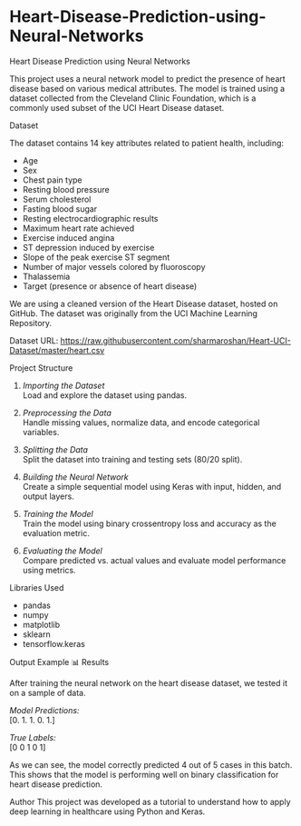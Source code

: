 # Heart-Disease-Prediction-using-Neural-Networks
Heart Disease Prediction using Neural Networks

This project uses a neural network model to predict the presence of heart disease based on various medical attributes. The model is trained using a dataset collected from the Cleveland Clinic Foundation, which is a commonly used subset of the UCI Heart Disease dataset.

 Dataset

The dataset contains 14 key attributes related to patient health, including:

- Age  
- Sex  
- Chest pain type  
- Resting blood pressure  
- Serum cholesterol  
- Fasting blood sugar  
- Resting electrocardiographic results  
- Maximum heart rate achieved  
- Exercise induced angina  
- ST depression induced by exercise  
- Slope of the peak exercise ST segment  
- Number of major vessels colored by fluoroscopy  
- Thalassemia  
- Target (presence or absence of heart disease)

We are using a cleaned version of the Heart Disease dataset, hosted on GitHub.
The dataset was originally from the UCI Machine Learning Repository.

Dataset URL: https://raw.githubusercontent.com/sharmaroshan/Heart-UCI-Dataset/master/heart.csv

 Project Structure

1. *Importing the Dataset*  
   Load and explore the dataset using pandas.

2. *Preprocessing the Data*  
   Handle missing values, normalize data, and encode categorical variables.

3. *Splitting the Data*  
   Split the dataset into training and testing sets (80/20 split).

4. *Building the Neural Network*  
   Create a simple sequential model using Keras with input, hidden, and output layers.

5. *Training the Model*  
   Train the model using binary crossentropy loss and accuracy as the evaluation metric.

6. *Evaluating the Model*  
   Compare predicted vs. actual values and evaluate model performance using metrics.

 Libraries Used

- pandas  
- numpy  
- matplotlib  
- sklearn  
- tensorflow.keras

 Output Example
📊 Results

After training the neural network on the heart disease dataset, we tested it on a sample of data.

*Model Predictions:*  
[0. 1. 1. 0. 1.]

*True Labels:*  
[0 0 1 0 1]

As we can see, the model correctly predicted 4 out of 5 cases in this batch. This shows that the model is performing well on binary classification for heart disease prediction.


Author
This project was developed as a tutorial to understand how to apply deep learning in healthcare using Python and Keras.

